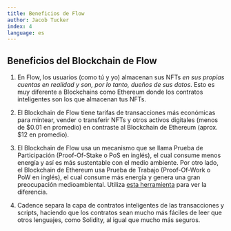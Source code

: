 ```yaml
---
title: Beneficios de Flow
author: Jacob Tucker
index: 4
language: es
---
```


## Beneficios del Blockchain de Flow

1. En Flow, los usuarios (como tú y yo) almacenan sus NFTs _en sus propias cuentas en realidad y son, por lo tanto, dueños de sus datos_. Esto es muy diferente a Blockchains como Ethereum donde los contratos inteligentes son los que almacenan tus NFTs.

2. El Blockchain de Flow tiene tarifas de transacciones más económicas para mintear, vender o transferir NFTs y otros activos digitales (menos de $0.01 en promedio) en contraste al Blockchain de Ethereum (aprox. $12 en promedio).

3. El Blockchain de Flow usa un mecanismo que se llama Prueba de Participación (Proof-Of-Stake o PoS en inglés), el cual consume menos energía y así es más sustentable con el medio ambiente. Por otro lado, el Blockchain de Ethereum usa Prueba de Trabajo (Proof-Of-Work o PoW en inglés), el cual consume más energía y genera una gran preocupación medioambiental. Utiliza [esta herramienta](https://flow-energy.vercel.app/) para ver la diferencia.

4. Cadence separa la capa de contratos inteligentes de las transacciones y scripts, haciendo que los contratos sean mucho más fáciles de leer que otros lenguajes, como Solidity, al igual que mucho más seguros.
